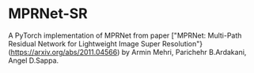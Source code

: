 # MPRNet-SR

A PyTorch implementation of MPRNet from paper ["MPRNet: Multi-Path Residual Network for Lightweight Image Super Resolution"}(https://arxiv.org/abs/2011.04566) by Armin Mehri, Parichehr B.Ardakani, Angel D.Sappa. 
